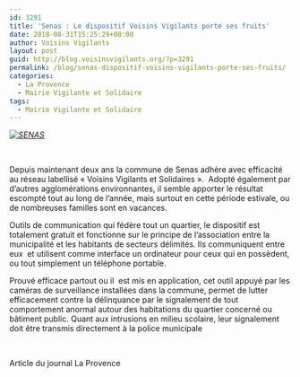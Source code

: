 ```yaml
---
id: 3291
title: 'Senas : Le dispositif Voisins Vigilants porte ses fruits'
date: 2018-08-31T15:25:29+00:00
author: Voisins Vigilants
layout: post
guid: http://blog.voisinsvigilants.org/?p=3291
permalink: /blog/senas-dispositif-voisins-vigilants-porte-ses-fruits/
categories:
  - La Provence
  - Mairie Vigilante et Solidaire
tags:
  - Mairie Vigilante et Solidaire
---
```

_[<img class="aligncenter size-full wp-image-3292" src="./../../images/2018/08/SENAS.jpg" alt="SENAS" />](./../../images/2018/08/SENAS.jpg)_

&nbsp;

Depuis maintenant deux ans la commune de Senas adhère avec efficacité au réseau labellisé &laquo;&nbsp;Voisins Vigilants et Solidaires&nbsp;&raquo;.  Adopté également par d&rsquo;autres agglomérations environnantes, il semble apporter le résultat escompté tout au long de l&rsquo;année, mais surtout en cette période estivale, ou de nombreuses familles sont en vacances.
<!--more-->
Outils de communication qui fédère tout un quartier, le dispositif est totalement gratuit et fonctionne sur le principe de l&rsquo;association entre la municipalité et les habitants de secteurs délimités. Ils communiquent entre eux  et utilisent comme interface un ordinateur pour ceux qui en possèdent, ou tout simplement un téléphone portable.

Prouvé efficace partout ou il  est mis en application, cet outil appuyé par les caméras de surveillance installées dans la commune, permet de lutter efficacement contre la délinquance par le signalement de tout comportement anormal autour des habitations du quartier concerné ou bâtiment public. Quant aux intrusions en milieu scolaire, leur signalement doit être transmis directement à la police municipale

&nbsp;

Article du journal La Provence
